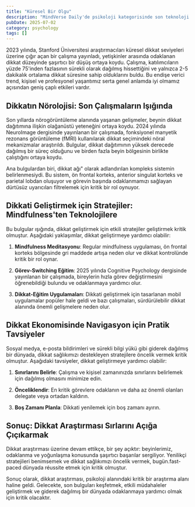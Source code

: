 ```yaml
---
title: "Küresel Bir Olgu"
description: "MindVerse Daily'de psikoloji kategorisinde son teknoloji araştırmaları ve içgörüler keşfedin."
pubDate: 2025-07-02
category: psychology
tags: []
---
```


2023 yılında, Stanford Üniversitesi araştırmacıları küresel dikkat seviyeleri üzerine çığır açan bir çalışma yayınladı, yetişkinler arasında odaklanan dikkat düzeyinde şaşırtıcı bir düşüş ortaya koydu. Çalışma, katılımcıların yüzde 75'inden fazlasının sürekli olarak dağılmış hissettiğini ve yalnızca 2-5 dakikalık ortalama dikkat süresine sahip olduklarını buldu. Bu endişe verici trend, kişisel ve profesyonel yaşantımız serta genel anlamda iyi olmamız açısından geniş çaplı etkileri vardır.

## **Dikkatın Nörolojisi: Son Çalışmaların Işığında**

Son yıllarda nörogörüntüleme alanında yaşanan gelişmeler, beynin dikkat dağıtımına ilişkin olağanüstü yeteneğini ortaya koydu. 2024 yılında NeuroImage dergisinde yayınlanan bir çalışmada, fonksiyonel manyetik rezonans görüntüleme (fMRI) kullanılarak dikkat seçimindeki nöral mekanizmalar araştırıldı. Bulgular, dikkat dağıtımının yüksek derecede dağılmış bir süreç olduğunu ve birden fazla beyin bölgesinin birlikte çalıştığını ortaya koydu.

Ana bulgulardan biri, dikkat ağı" olarak adlandırılan kompleks sistemin belirlenmesiydi. Bu sistem, ön frontal korteks, anterior singulat korteks ve parietal lobdan oluşuyor ve görevin başında odaklanmamızı sağlayan dürtüsüz uyarıcıları filtrelemek için kritik bir rol oynuyor.

## **Dikkati Geliştirmek için Stratejiler: Mindfulness'ten Teknolojilere**

Bu bulgular ışığında, dikkat geliştirmek için etkili stratejiler geliştirmek kritik olmuştur. Aşağıdaki yaklaşımlar, dikkat geliştirmeye yardımcı olabilir:

1. **Mindfulness Meditasyonu**: Regular mindfulness uygulaması, ön frontal korteks bölgesinde gri maddede artışa neden olur ve dikkat kontrolünde kritik bir rol oynar.

2. **Görev-Switching Eğitim**: 2025 yılında Cognitive Psychology dergisinde yayınlanan bir çalışmada, bireylerin hızla görev değiştirmesini öğrenebildiği bulundu ve odaklanmaya yardımcı olur.

3. **Dikkat-Eğitim Uygulamaları**: Dikkati geliştirmek için tasarlanan mobil uygulamalar popüler hale geldi ve bazı çalışmaları, sürdürülebilir dikkat alanında önemli gelişmelere neden olur.

## **Dikkat Ekonomisinde Navigasyon için Pratik Tavsiyeler**

Sosyal medya, e-posta bildirimleri ve sürekli bilgi yükü gibi giderek dağılmış bir dünyada, dikkat sağlıkımızı destekleyen stratejilere öncelik vermek kritik olmuştur. Aşağıdaki tavsiyeler, dikkat geliştirmeye yardımcı olabilir:

1. **Sınırlarını Belirle**: Çalışma ve kişisel zamanınızda sınırlarını belirlemek için dağılmış olmasını minimize edin.

2. **Önceliklendir**: En kritik görevlere odaklanın ve daha az önemli olanları delegate veya ortadan kaldırın.

3. **Boş Zamanı Planla**: Dikkati yenilemek için boş zamanı ayırın.

## **Sonuç: Dikkat Araştırması Sırlarını Açığa Çıçıkarmak**

Dikkat araştırması üzerine devam ettikçe, bir şey açıktır: beyinlerimiz, odaklanma ve yoğunlaşma konusunda şaşırtıcı başarılar sergiliyor. Yenilikçi stratejileri benimsemek ve dikkat sağlıkımızı öncelik vermek, bugün.fast-paced dünyada réussite etmek için kritik olmuştur.

Sonuç olarak, dikkat araştırması, psikoloji alanındaki kritik bir araştırma alanı haline geldi. Gelecekte, son bulguları keşfetmek, etkili müdahaleler geliştirmek ve giderek dağılmış bir dünyada odaklanmaya yardımcı olmak için kritik olacaktır.